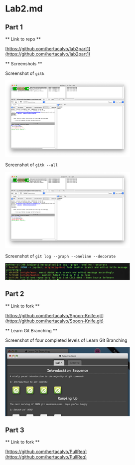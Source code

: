 # Lab2.md

## Part 1

** Link to repo **

[https://github.com/hertacalvo/lab2part1](https://github.com/hertacalvo/lab2part1)

** Screenshots **

Screenshot of ``gitk``

<img src="images/gitk.png" width="400"/>


Screenshot of ``gitk --all``

<img src="images/gitk-all.png" width="400"/>


Screenshot of ``git log --graph --oneline --decorate``

<img src="images/git-log.png" width="400"/>


## Part 2
** Link to fork **

[https://github.com/hertacalvo/Spoon-Knife.git](https://github.com/hertacalvo/Spoon-Knife.git)

** Learn Git Branching **

Screenshot of four completed levels of Learn Git Branching

<img src="images/git-branching.png" width="400"/>


## Part 3
** Link to fork **

[https://github.com/hertacalvo/PullReq](https://github.com/hertacalvo/PullReq)
